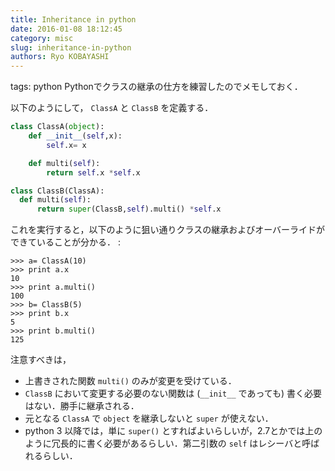```yaml
---
title: Inheritance in python
date: 2016-01-08 18:12:45
category: misc
slug: inheritance-in-python
authors: Ryo KOBAYASHI
---
```


tags: python
Pythonでクラスの継承の仕方を練習したのでメモしておく．

以下のようにして， `ClassA` と `ClassB` を定義する．

``` python
class ClassA(object):
    def __init__(self,x):
        self.x= x

    def multi(self):
        return self.x *self.x

class ClassB(ClassA):
  def multi(self):
      return super(ClassB,self).multi() *self.x
```

これを実行すると，以下のように狙い通りクラスの継承およびオーバーライドができていることが分かる．
:

    >>> a= ClassA(10)
    >>> print a.x
    10
    >>> print a.multi()
    100
    >>> b= ClassB(5)
    >>> print b.x
    5
    >>> print b.multi()
    125

注意すべきは，

-   上書きされた関数 `multi()` のみが変更を受けている．
-   `ClassB` において変更する必要のない関数は (`__init__` であっても)
    書く必要はない．勝手に継承される．
-   元となる `ClassA` で `object` を継承しないと `super` が使えない．
-   python 3 以降では，単に `super()`
    とすればよいらしいが，2.7とかでは上のように冗長的に書く必要があるらしい．第二引数の
    `self` はレシーバと呼ばれるらしい．
